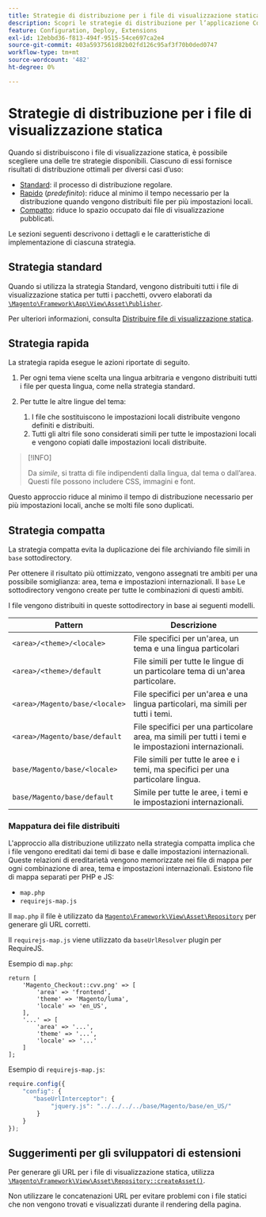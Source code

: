 ```yaml
---
title: Strategie di distribuzione per i file di visualizzazione statica
description: Scopri le strategie di distribuzione per l’applicazione Commerce.
feature: Configuration, Deploy, Extensions
exl-id: 12ebbd36-f813-494f-9515-54ce697ca2e4
source-git-commit: 403a5937561d82b02fd126c95af3f70b0ded0747
workflow-type: tm+mt
source-wordcount: '482'
ht-degree: 0%

---
```


# Strategie di distribuzione per i file di visualizzazione statica

Quando si distribuiscono i file di visualizzazione statica, è possibile scegliere una delle tre strategie disponibili. Ciascuno di essi fornisce risultati di distribuzione ottimali per diversi casi d’uso:

- [Standard](#standard-strategy): il processo di distribuzione regolare.
- [Rapido](#quick-strategy) (_predefinito_): riduce al minimo il tempo necessario per la distribuzione quando vengono distribuiti file per più impostazioni locali.
- [Compatto](#compact-strategy): riduce lo spazio occupato dai file di visualizzazione pubblicati.

Le sezioni seguenti descrivono i dettagli e le caratteristiche di implementazione di ciascuna strategia.

## Strategia standard

Quando si utilizza la strategia Standard, vengono distribuiti tutti i file di visualizzazione statica per tutti i pacchetti, ovvero elaborati da [`\Magento\Framework\App\View\Asset\Publisher`](https://github.com/magento/magento2/blob/2.4/lib/internal/Magento/Framework/App/View/Asset/Publisher.php).

Per ulteriori informazioni, consulta [Distribuire file di visualizzazione statica](../cli/static-view-file-deployment.md).

## Strategia rapida

La strategia rapida esegue le azioni riportate di seguito.

1. Per ogni tema viene scelta una lingua arbitraria e vengono distribuiti tutti i file per questa lingua, come nella strategia standard.
1. Per tutte le altre lingue del tema:

   1. I file che sostituiscono le impostazioni locali distribuite vengono definiti e distribuiti.
   1. Tutti gli altri file sono considerati simili per tutte le impostazioni locali e vengono copiati dalle impostazioni locali distribuite.

>[!INFO]
>
>Da _simile_, si tratta di file indipendenti dalla lingua, dal tema o dall’area. Questi file possono includere CSS, immagini e font.

Questo approccio riduce al minimo il tempo di distribuzione necessario per più impostazioni locali, anche se molti file sono duplicati.

## Strategia compatta

La strategia compatta evita la duplicazione dei file archiviando file simili in `base` sottodirectory.

Per ottenere il risultato più ottimizzato, vengono assegnati tre ambiti per una possibile somiglianza: area, tema e impostazioni internazionali. Il `base` Le sottodirectory vengono create per tutte le combinazioni di questi ambiti.

I file vengono distribuiti in queste sottodirectory in base ai seguenti modelli.

| Pattern | Descrizione |
| ------- | ----------- |
| `<area>/<theme>/<locale>` | File specifici per un&#39;area, un tema e una lingua particolari |
| `<area>/<theme>/default` | File simili per tutte le lingue di un particolare tema di un&#39;area particolare. |
| `<area>/Magento/base/<locale>` | File specifici per un&#39;area e una lingua particolari, ma simili per tutti i temi. |
| `<area>/Magento/base/default` | File specifici per una particolare area, ma simili per tutti i temi e le impostazioni internazionali. |
| `base/Magento/base/<locale>` | File simili per tutte le aree e i temi, ma specifici per una particolare lingua. |
| `base/Magento/base/default` | Simile per tutte le aree, i temi e le impostazioni internazionali. |

### Mappatura dei file distribuiti

L&#39;approccio alla distribuzione utilizzato nella strategia compatta implica che i file vengono ereditati dai temi di base e dalle impostazioni internazionali. Queste relazioni di ereditarietà vengono memorizzate nei file di mappa per ogni combinazione di area, tema e impostazioni internazionali. Esistono file di mappa separati per PHP e JS:

- `map.php`
- `requirejs-map.js`

Il `map.php` il file è utilizzato da [`Magento\Framework\View\Asset\Repository`](https://github.com/magento/magento2/blob/2.4/lib/internal/Magento/Framework/View/Asset/Repository.php) per generare gli URL corretti.

Il `requirejs-map.js` viene utilizzato da `baseUrlResolver` plugin per RequireJS.

Esempio di `map.php`:

```php?start_inline=1
return [
    'Magento_Checkout::cvv.png' => [
        'area' => 'frontend',
        'theme' => 'Magento/luma',
        'locale' => 'en_US',
    ],
    '...' => [
        'area' => '...',
        'theme' => '...',
        'locale' => '...'
    ]
];
```

Esempio di `requirejs-map.js`:

```js
require.config({
    "config": {
       "baseUrlInterceptor": {
            "jquery.js": "../../../../base/Magento/base/en_US/"
        }
    }
});
```

## Suggerimenti per gli sviluppatori di estensioni

Per generare gli URL per i file di visualizzazione statica, utilizza [`\Magento\Framework\View\Asset\Repository::createAsset()`](https://github.com/magento/magento2/blob/2.4/lib/internal/Magento/Framework/View/Asset/Repository.php#L211-L244).

Non utilizzare le concatenazioni URL per evitare problemi con i file statici che non vengono trovati e visualizzati durante il rendering della pagina.

